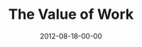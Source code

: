 ---
layout: message
category: message
series: "How to Love Your Job"
title: "The Value of Work"
date: 2012-08-18-00-00
message_id: 742
sc-permalink-url: "http://soundcloud.com/crdschurch/the-value-of-work"
audio: "http://s3.amazonaws.com/crossroads-media/messages/audio/htlyj_01.mp3"
audio-duration: "44:53"
program: "http://s3.amazonaws.com/crossroads-media/documents/08_18-19_12Program.pdf"
description: "Brian Tome talks about the value of work."
video: "http://s3.amazonaws.com/crossroads-media/messages/video/htlyj_01.mp4"
video-duration: "44:59"
yt-embed-url: "//www.youtube.com/embed/cyF8nVdQdhI"
video-image: "http://s3.amazonaws.com/crossroads-media/images/htlyj_01_Still.jpg"
tag: 
 - brian-tome
 - work
 - workplace
 - working
 - job
 - how-to-love-your-job
 - tome
 - program
explicit: false
---